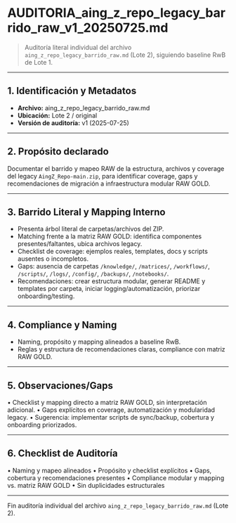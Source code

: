 # AUDITORIA_aing_z_repo_legacy_barrido_raw_v1_20250725.md

> Auditoría literal individual del archivo `aing_z_repo_legacy_barrido_raw.md` (Lote 2), siguiendo baseline RwB de Lote 1.

---

## 1. Identificación y Metadatos
- **Archivo:** aing_z_repo_legacy_barrido_raw.md
- **Ubicación:** Lote 2 / original
- **Versión de auditoría:** v1 (2025-07-25)

---

## 2. Propósito declarado
Documentar el barrido y mapeo RAW de la estructura, archivos y coverage del legacy `AingZ_Repo-main.zip`, para identificar coverage, gaps y recomendaciones de migración a infraestructura modular RAW GOLD.

---

## 3. Barrido Literal y Mapping Interno
- Presenta árbol literal de carpetas/archivos del ZIP.
- Matching frente a la matriz RAW GOLD: identifica componentes presentes/faltantes, ubica archivos legacy.
- Checklist de coverage: ejemplos reales, templates, docs y scripts ausentes o incompletos.
- Gaps: ausencia de carpetas `/knowledge/`, `/matrices/`, `/workflows/`, `/scripts/`, `/logs/`, `/config/`, `/backups/`, `/notebooks/`.
- Recomendaciones: crear estructura modular, generar README y templates por carpeta, iniciar logging/automatización, priorizar onboarding/testing.

---

## 4. Compliance y Naming
- Naming, propósito y mapping alineados a baseline RwB.
- Reglas y estructura de recomendaciones claras, compliance con matriz RAW GOLD.

---

## 5. Observaciones/Gaps
• Checklist y mapping directo a matriz RAW GOLD, sin interpretación adicional.
• Gaps explícitos en coverage, automatización y modularidad legacy.
• Sugerencia: implementar scripts de sync/backup, cobertura y onboarding priorizados.

---

## 6. Checklist de Auditoría
• Naming y mapeo alineados
• Propósito y checklist explícitos
• Gaps, cobertura y recomendaciones presentes
• Compliance modular y mapping vs. matriz RAW GOLD
• Sin duplicidades estructurales

---

Fin auditoría individual del archivo `aing_z_repo_legacy_barrido_raw.md` (Lote 2).

